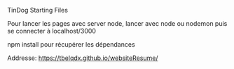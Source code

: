 TinDog Starting Files

Pour lancer les pages avec server node, lancer avec node ou nodemon puis se connecter à localhost/3000

npm install pour récupérer les dépendances

Addresse: https://tbelqdx.github.io/websiteResume/
